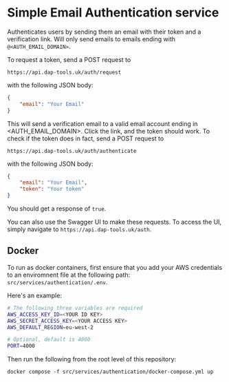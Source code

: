 # Simple Email Authentication service

Authenticates users by sending them an email with their token and a 
verification link. Will only send emails to emails ending
with `@<AUTH_EMAIL_DOMAIN>`.

To request a token, send a POST request to

`https://api.dap-tools.uk/auth/request`

with the following JSON body:
```json
{
    "email": "Your Email"
}
```

This will send a verification email to a valid email account ending in <AUTH_EMAIL_DOMAIN>. Click the link,
and the token should work. To check if the token does in fact, send a POST
request to

`https://api.dap-tools.uk/auth/authenticate`

with the following JSON body:
```json
{
    "email": "Your Email",
    "token": "Your token"
}
```
You should get a response of `true`.


You can also use the Swagger UI to make these requests. To access the UI,
simply navigate to `https://api.dap-tools.uk/auth`. 

## Docker

To run as docker containers, first ensure that you add your AWS credentials
to an enviromnent file at the following path: `src/services/authentication/.env`.

Here's an example:

```bash
# The following three variables are required
AWS_ACCESS_KEY_ID=<YOUR ID KEY>
AWS_SECRET_ACCESS_KEY=<YOUR ACCESS KEY>
AWS_DEFAULT_REGION=eu-west-2

# Optional, default is 4000
PORT=4000
```

Then run the following from the root level of this repository:

`docker compose -f src/services/authentication/docker-compose.yml up`